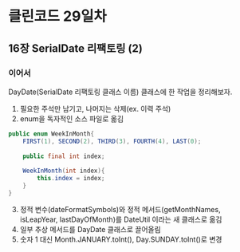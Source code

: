 # 클린코드 29일차

## 16장 SerialDate 리팩토링 (2)

### 이어서

DayDate(SerialDate 리팩토링 클래스 이름) 클래스에 한 작업을 정리해보자.

1. 필요한 주석만 남기고, 나머지는 삭제(ex. 이력 주석)
2. enum을 독자적인 소스 파일로 옮김
```java
public enum WeekInMonth{
    FIRST(1), SECOND(2), THIRD(3), FOURTH(4), LAST(0);
    
    public final int index;
    
    WeekInMonth(int index){
        this.index = index;
    }
}
```
3. 정적 변수(dateFormatSymbols)와 정적 메서드(getMonthNames, isLeapYear, lastDayOfMonth)를 DateUtil 이라는 새 클래스로 옮김
4. 일부 추상 메서드를 DayDate 클래스로 끌어올림
5. 숫자 1 대신 Month.JANUARY.toInt(), Day.SUNDAY.toInt()로 변경
